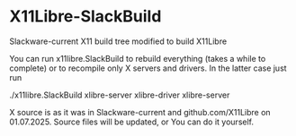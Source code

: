 # X11Libre-SlackBuild
Slackware-current X11 build tree modified to build X11Libre

You can run x11libre.SlackBuild to rebuild everything (takes a while to complete) or to recompile only X servers and drivers. In the latter case just run

./x11libre.SlackBuild xlibre-server xlibre-driver xlibre-server

X source is as it was in Slackware-current and github.com/X11Libre on 01.07.2025. Source files will be updated, or You can do it yourself. 
